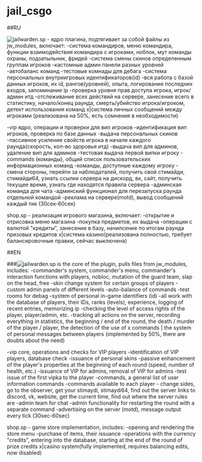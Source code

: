 # jail_csgo

##RU

![jailwarden.sp](https://github.com/Alart7471/jail_csgo/blob/main/jailwarden.sp) - ядро плагина, подтягивает за собой файлы из jw_modules, включает:
-система командиров, меню командира, функции взаимодействия командира с игроками,
ноблок, мут команды охраны, подзатыльник, фридей
-система смены скинов определенным группам игроков
-кастомные админ панели разных уровней
-автобаланс команд
-тестовые комнады для дебага
-система персональных внутриигровых идентификаторов(id)
-вся работа с базой данных игроков, их id, рангов(уровней), опыта,
логирование последних входов, запоминание ip
-проверка уровня прав доступа игрока, игрок/админ итд
-отслеживание всех действий на сервере, занесение всего в статистику,
начало/конец раунда, смерть/убийство игрока/игроком, детект использования команд
х|система личных сообщений между игроками (реализована на 50%, есть сомнения в необходимости)

-vip ядро, операции и проверки для вип игроков
	-идентификация вип игроков, проверка по базе данных
	-выдача персональных скинов
	-пассивное усиление свойств игрока в начале каждого раунда(скорость, кол-во здоровья итд)
	-выдача вип для админов, удаление вип для админов
	-тестовая выдача первой випки игроку
-commands (команды), общий список пользовательских информационных команд
	-команды, доступные каждому игроку - смена стороны, перейти за наблюдаталей,
	получить свой стимайди, стимайди64, узнать ссылки сервера на дискорд, вк, сайт,
	получить текущее время, узнать где находятся правила сервера
	-админская команда для чата
	-админский функционал для перезапуска раунда отдельной командой
	-реклама на сервере(motd), вывод сообщений каждый тик (30сек-60сек)




shop.sp - реализация игрового магазина, включает:
-открытие и отрисовка меню магазина
-покупка предметов, их выдача
-операции с валютой "кредиты", занесение в базу, начилсение по итогам раунда призовых кредитов
x|система казино(реализована полностью, требует балансировочные правки, сейчас выключена)


##EN

###![jailwarden.sp](https://github.com/Alart7471/jail_csgo/blob/main/jailwarden.sp) is the core of the plugin, pulls files from jw_modules, includes:
-commander's system, commander's menu, commander's interaction functions with players,
nobloc, mutation of the guard team, slap on the head, free
-skin change system for certain groups of players
-custom admin panels of different levels
-auto-balance of commands
-test rooms for debag
-system of personal in-game identifiers (id)
-all work with the database of players, their IDs, ranks (levels), experience,
logging of recent entries, memorizing ip
-checking the level of access rights of the player, player/admin, etc.
-tracking all actions on the server, recording everything in statistics,
the beginning / end of the round, the death / murder of the player / player, the detection of the use
of x commands | the system of personal messages between players (implemented by 50%, there are doubts about the need)

-vip core, operations and checks for VIP players
-identification of VIP players, database check
-issuance of personal skins
	-passive enhancement of the player's properties at the beginning of each round (speed, number of health, etc.)
-issuance of VIP for admins, removal of VIP for admins
	-test issue of the first vipka to the player
-commands, a general list of user information commands
	-commands available to each player - change sides, go to the observer,
get your stimaydi, stimaydi64, find out the server links to discord, vk, website,
get the current time, find out where the server rules are
	-admin team for chat
	-admin functionality for restarting the round with a separate command
-advertising on the server (motd), message output every tick (30sec-60sec)




shop.sp - game store implementation, includes:
-opening and rendering the store menu
-purchase of items, their issuance
-operations with the currency "credits", entering into the database, starting at the end of the round of prize credits
x|casino system(fully implemented, requires balancing edits, now disabled)